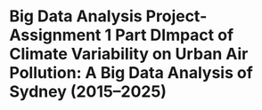 # Big Data Analysis Project- Assignment 1 Part DImpact of Climate Variability on Urban Air Pollution: A Big Data Analysis of Sydney (2015–2025)

